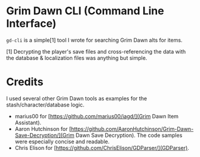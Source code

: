 # Grim Dawn CLI (Command Line Interface)
`gd-cli` is a simple[1] tool I wrote for searching Grim Dawn alts for items.

[1] Decrypting the player's save files and cross-referencing the data with the database & localization files was anything but simple.

# Credits
I used several other Grim Dawn tools as examples for the stash/character/database logic.
- marius00 for [https://github.com/marius00/iagd/](Grim Dawn Item Assistant).
- Aaron Hutchinson for [https://github.com/AaronHutchinson/Grim-Dawn-Save-Decryption/](Grim Dawn Save Decryption). The code samples were especially concise and readable.
- Chris Elison for [https://github.com/ChrisElison/GDParser/](GDParser).
